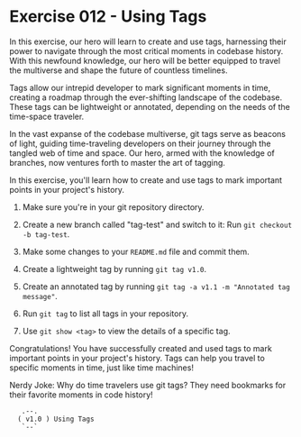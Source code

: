 # Exercise 012 - Using Tags

In this exercise, our hero will learn to create and use tags, harnessing 
their power to navigate through the most critical moments in codebase 
history. With this newfound knowledge, our hero will be better equipped to 
travel the multiverse and shape
the future of countless timelines.

Tags allow our intrepid developer to mark significant moments in time, 
creating a roadmap through the ever-shifting landscape of the codebase. 
These tags can be lightweight or annotated, depending on the needs of the 
time-space traveler.

In the vast expanse of the codebase multiverse, git tags serve as beacons 
of light, guiding time-traveling developers on their journey through the 
tangled web of time and space. Our hero, armed with the knowledge of 
branches, now ventures forth to master the art of tagging.

In this exercise, you'll learn how to create and use tags to mark important points in
your project's history.

1. Make sure you're in your git repository directory.

2. Create a new branch called "tag-test" and switch to it:
   Run `git checkout -b tag-test`.

3. Make some changes to your `README.md` file and commit them.

4. Create a lightweight tag by running `git tag v1.0`.

5. Create an annotated tag by running `git tag -a v1.1 -m "Annotated tag message"`.

6. Run `git tag` to list all tags in your repository.

7. Use `git show <tag>` to view the details of a specific tag.

Congratulations! You have successfully created and used tags to mark important points
in your project's history. Tags can help you travel to specific moments in time, just
like time machines!

Nerdy Joke: Why do time travelers use git tags? They need bookmarks for their favorite
moments in code history!

```
   .--.
  ( v1.0 ) Using Tags
   `--`
```

